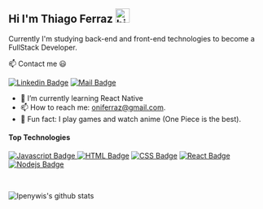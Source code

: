 ## Hi I'm Thiago Ferraz <img src="https://user-images.githubusercontent.com/1303154/88677602-1635ba80-d120-11ea-84d8-d263ba5fc3c0.gif" width="28px" alt="hi">

Currently I'm studying back-end and front-end technologies to become a FullStack Developer.

:mailbox: Contact me :smiley:

[![Linkedin Badge](https://img.shields.io/badge/-Thiago_Ferraz-0e76a8?style=flat-square&labelColor=0e76a8&logo=linkedin&logoColor=white)](https://www.linkedin.com/in/thiago-souza-ferraz-38821a155/) [![Mail Badge](https://img.shields.io/badge/-Oniferraz-c0392b?style=flat-square&labelColor=c0392b&logo=gmail&logoColor=white)](mailto:oniferraz@gmail.com)


- 🌌 I’m currently learning React Native
- 📫 How to reach me: oniferraz@gmail.com.
- 🌊 Fun fact: I play games and watch anime (One Piece is the best).

#### Top Technologies

[![Javascript Badge](https://img.shields.io/badge/-Javascript-F0DB4F?style=for-the-badge&labelColor=black&logo=javascript&logoColor=F0DB4F) ](#)[![HTML Badge](https://img.shields.io/badge/-HTML-E44E25?style=for-the-badge&labelColor=black&logo=html5&logoColor=e44e25)](#) [![CSS Badge](https://img.shields.io/badge/-CSS-59A6E8?style=for-the-badge&labelColor=black&logo=css3&logoColor=59A6E8)](#) [![React Badge](https://img.shields.io/badge/-React-61DBFB?style=for-the-badge&labelColor=black&logo=react&logoColor=61DBFB)](#) [![Nodejs Badge](https://img.shields.io/badge/-Nodejs-3C873A?style=for-the-badge&labelColor=black&logo=node.js&logoColor=3C873A)](#) 

<br/>





![Ipenywis's github stats](https://github-readme-stats.vercel.app/api?username=ThiagoSFerraz&count_private=true&theme=radical&hide=contribs,prs)

</details>


[reactplaylist]: https://www.youtube.com/watch?v=KxXXEL-k47Y&list=PLvXDmnBbOF7RnYiZvDwl2Pzcs2kfi10wd
[vscodetutorial]: https://www.youtube.com/watch?v=Bkie2ai8qeE&t=8s
[htmltutorial]: https://www.youtube.com/watch?v=VK6MXVxOsws&t=27s
[javascripttutorial]: https://www.youtube.com/watch?v=D-LHKvmX37E